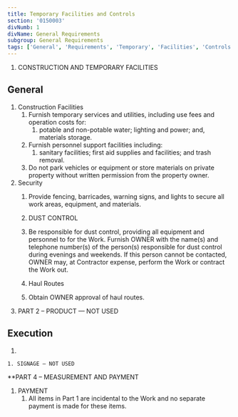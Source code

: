 ```yaml
---
title: Temporary Facilities and Controls
section: '0150003'
divNumb: 1
divName: General Requirements
subgroup: General Requirements
tags: ['General', 'Requirements', 'Temporary', 'Facilities', 'Controls']
---
```



   1. CONSTRUCTION AND TEMPORARY FACILITIES

## General

1. Construction Facilities
   1. Furnish temporary services and utilities, including use fees and operation costs for:
      1. potable and non-potable water; lighting and power; and, materials storage.
   1. Furnish personnel support facilities including:
      1. sanitary facilities; first aid supplies and facilities; and trash removal.
   1. Do not park vehicles or equipment or store materials on private property without written permission from the property owner.
2. Security
   1. Provide fencing, barricades, warning signs, and lights to secure all work areas, equipment, and materials.

	1. DUST CONTROL
   1. Be responsible for dust control, providing all equipment and personnel to for the Work. Furnish OWNER with the name(s) and telephone number(s) of the person(s) responsible for dust control during evenings and weekends. If this person cannot be contacted, OWNER may, at Contractor expense, perform the Work or contract the Work out.

	1. Haul Routes
   1. Obtain OWNER approval of haul routes.
1. PART 2 – PRODUCT — NOT USED

## Execution

1.  

	1. SIGNAGE — NOT USED

 **PART 4 – MEASUREMENT AND PAYMENT
1. PAYMENT
   1. All items in Part 1 are incidental to the Work and no separate payment is made for these items.
   

